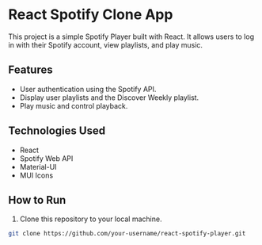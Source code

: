 # React Spotify Clone App

This project is a simple Spotify Player built with React. It allows users to log in with their Spotify account, view playlists, and play music.

## Features

- User authentication using the Spotify API.
- Display user playlists and the Discover Weekly playlist.
- Play music and control playback.

## Technologies Used

- React
- Spotify Web API
- Material-UI
- MUI Icons

## How to Run

1. Clone this repository to your local machine.

```bash
git clone https://github.com/your-username/react-spotify-player.git
```
